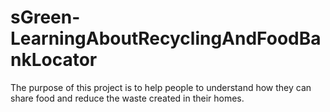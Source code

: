 # sGreen-LearningAboutRecyclingAndFoodBankLocator
The purpose of this project is to help people to understand how they can share food and reduce the waste created in their homes. 

